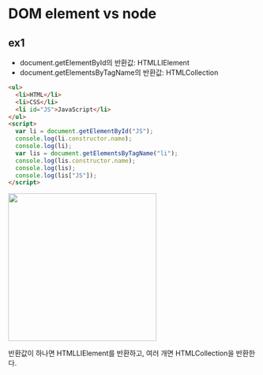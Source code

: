 # DOM element vs node

## ex1

- document.getElementById의 반환값: HTMLLIElement 
- document.getElementsByTagName의 반환값: HTMLCollection

```html
<ul>
  <li>HTML</li>
  <li>CSS</li>
  <li id="JS">JavaScript</li>
</ul>
<script>
  var li = document.getElementById("JS");
  console.log(li.constructor.name);
  console.log(li);
  var lis = document.getElementsByTagName("li");
  console.log(lis.constructor.name);
  console.log(lis);
  console.log(lis["JS"]);
</script>

```

<img src="https://user-images.githubusercontent.com/22424891/127809810-83bd0769-12b7-4dc9-95e7-7f32e9bd4bff.png" height="300px" />

반환값이 하나면 HTMLLIElement를 반환하고, 여러 개면 HTMLCollection을 반환한다.